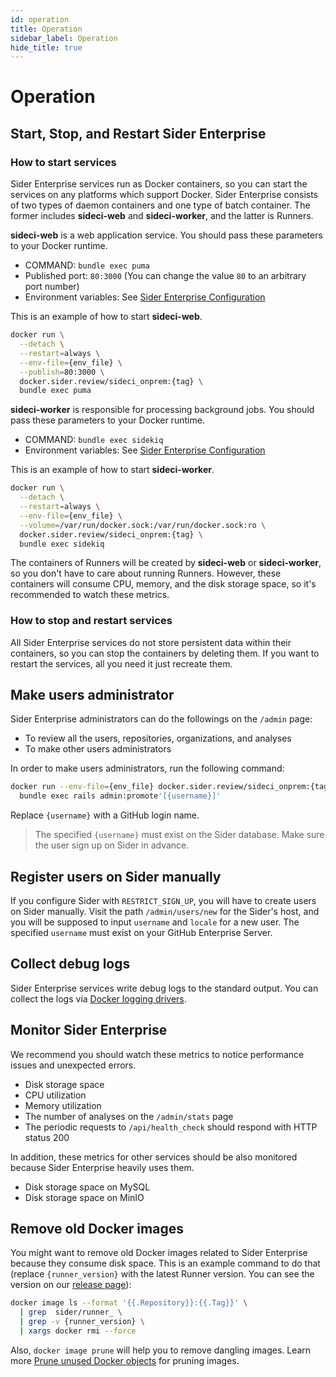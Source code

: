 ```yaml
---
id: operation
title: Operation
sidebar_label: Operation
hide_title: true
---
```


# Operation

## Start, Stop, and Restart Sider Enterprise

### How to start services

Sider Enterprise services run as Docker containers, so you can start the services on any platforms which support Docker. Sider Enterprise consists of two types of daemon containers and one type of batch container. The former includes **sideci-web** and **sideci-worker**, and the latter is Runners.

**sideci-web** is a web application service. You should pass these parameters to your Docker runtime.

- COMMAND: `bundle exec puma`
- Published port: `80:3000` (You can change the value `80` to an arbitrary port number)
- Environment variables: See [Sider Enterprise Configuration](./config.md)

This is an example of how to start **sideci-web**.

```bash
docker run \
  --detach \
  --restart=always \
  --env-file={env_file} \
  --publish=80:3000 \
  docker.sider.review/sideci_onprem:{tag} \
  bundle exec puma
```

**sideci-worker** is responsible for processing background jobs. You should pass these parameters to your Docker runtime.

- COMMAND: `bundle exec sidekiq`
- Environment variables: See [Sider Enterprise Configuration](./config.md)

This is an example of how to start **sideci-worker**.

```bash
docker run \
  --detach \
  --restart=always \
  --env-file={env_file} \
  --volume=/var/run/docker.sock:/var/run/docker.sock:ro \
  docker.sider.review/sideci_onprem:{tag} \
  bundle exec sidekiq
```

The containers of Runners will be created by **sideci-web** or **sideci-worker**, so you don't have to care about running Runners. However, these containers will consume CPU, memory, and the disk storage space, so it's recommended to watch these metrics.

### How to stop and restart services

All Sider Enterprise services do not store persistent data within their containers, so you can stop the containers by deleting them. If you want to restart the services, all you need it just recreate them.

## Make users administrator

Sider Enterprise administrators can do the followings on the `/admin` page:

- To review all the users, repositories, organizations, and analyses
- To make other users administrators

In order to make users administrators, run the following command:

```bash
docker run --env-file={env_file} docker.sider.review/sideci_onprem:{tag} \
  bundle exec rails admin:promote'[{username}]'
```

Replace `{username}` with a GitHub login name.

> The specified `{username}` must exist on the Sider database. Make sure the user sign up on Sider in advance.

## Register users on Sider manually

If you configure Sider with `RESTRICT_SIGN_UP`, you will have to create users on Sider manually. Visit the path `/admin/users/new` for the Sider's host, and you will be supposed to input `username` and `locale` for a new user. The specified `username` must exist on your GitHub Enterprise Server.

## Collect debug logs

Sider Enterprise services write debug logs to the standard output. You can collect the logs via [Docker logging drivers](https://docs.docker.com/config/containers/logging/configure/).

## Monitor Sider Enterprise

We recommend you should watch these metrics to notice performance issues and unexpected errors.

- Disk storage space
- CPU utilization
- Memory utilization
- The number of analyses on the `/admin/stats` page
- The periodic requests to `/api/health_check` should respond with HTTP status 200

In addition, these metrics for other services should be also monitored because Sider Enterprise heavily uses them.

- Disk storage space on MySQL
- Disk storage space on MinIO

## Remove old Docker images

You might want to remove old Docker images related to Sider Enterprise because they consume disk space. This is an example command to do that (replace `{runner_version}` with the latest Runner version. You can see the version on our [release page](./releases/index.md)):

```bash
docker image ls --format '{{.Repository}}:{{.Tag}}' \
  | grep  sider/runner_ \
  | grep -v {runner_version} \
  | xargs docker rmi --force
```

Also, `docker image prune` will help you to remove dangling images. Learn more [Prune unused Docker objects](https://docs.docker.com/config/pruning/) for pruning images.
